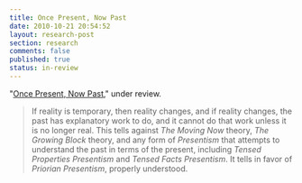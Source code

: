 ```yaml
---
title: Once Present, Now Past
date: 2010-10-21 20:54:52
layout: research-post
section: research
comments: false
published: true
status: in-review
---
```


"[Once Present, Now Past](/research/oncepresent.pdf)," under review.
<span class="Z3988" title="ctx_ver=Z39.88-2004&amp;rft_val_fmt=info%3Aofi%2Ffmt%3Akev%3Amtx%3Ajournal&amp;rfr_id=info%3Asid%2Focoins.info%3Agenerator&amp;rft.genre=article&amp;rft.atitle=Once+Present%2C+Now+Past&amp;rft.date=2010&amp;rft.aulast=Sanson&amp;rft.aufirst=David&amp;rft.au=David+Sanson&amp;rtf-id=http%3A//www.davidsanson.com/research/oncepresent.pdf"></span>

> If reality is temporary, then reality changes, and if reality
> changes, the past has explanatory work to do, and it cannot do that
> work unless it is no longer real. This tells against
> *The Moving Now* theory, *The Growing Block* theory, and any form
> of *Presentism* that attempts to understand the past in terms of the
> present, including *Tensed Properties Presentism* and
> *Tensed Facts Presentism*. It tells in favor of
> *Priorian Presentism*, properly understood.
